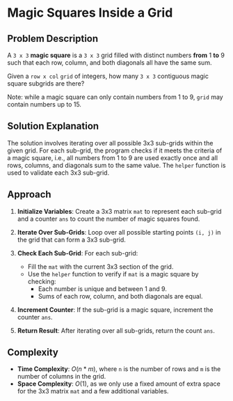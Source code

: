# Magic Squares Inside a Grid

## Problem Description

A `3 x 3` **magic square** is a `3 x 3` grid filled with distinct numbers **from** 1 **to** 9 such that each row, column, and both diagonals all have the same sum.

Given a `row x col` `grid` of integers, how many `3 x 3` contiguous magic square subgrids are there?

Note: while a magic square can only contain numbers from 1 to 9, `grid` may contain numbers up to 15.

## Solution Explanation

The solution involves iterating over all possible 3x3 sub-grids within the given grid. For each sub-grid, the program checks if it meets the criteria of a magic square, i.e., all numbers from 1 to 9 are used exactly once and all rows, columns, and diagonals sum to the same value. The `helper` function is used to validate each 3x3 sub-grid.

## Approach

1. **Initialize Variables**: Create a 3x3 matrix `mat` to represent each sub-grid and a counter `ans` to count the number of magic squares found.

2. **Iterate Over Sub-Grids**: Loop over all possible starting points `(i, j)` in the grid that can form a 3x3 sub-grid.

3. **Check Each Sub-Grid**: For each sub-grid:
   - Fill the `mat` with the current 3x3 section of the grid.
   - Use the `helper` function to verify if `mat` is a magic square by checking:
     - Each number is unique and between 1 and 9.
     - Sums of each row, column, and both diagonals are equal.

4. **Increment Counter**: If the sub-grid is a magic square, increment the counter `ans`.

5. **Return Result**: After iterating over all sub-grids, return the count `ans`.

## Complexity

- **Time Complexity**: $O(n * m)$, where `n` is the number of rows and `m` is the number of columns in the grid.
- **Space Complexity**: $O(1)$, as we only use a fixed amount of extra space for the 3x3 matrix `mat` and a few additional variables.
